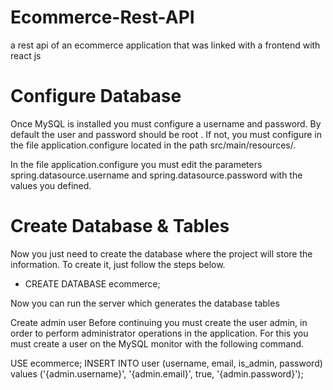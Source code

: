 # Ecommerce-Rest-API

a rest api of an ecommerce application that was linked with a frontend with react js 

# Configure Database
Once MySQL is installed you must configure a username and password. By default the user and password should be root . If not, you must configure in the file application.configure located in the path src/main/resources/.

In the file application.configure you must edit the parameters spring.datasource.username and spring.datasource.password with the values you defined.

# Create Database & Tables
Now you just need to create the database where the project will store the information. To create it, just follow the steps below. 

- CREATE DATABASE ecommerce;

Now you can run the server which generates the database tables

Create admin user
Before continuing you must create the user admin, in order to perform administrator operations in the application. For this you must create a user on the MySQL monitor with the following command.

USE ecommerce;
INSERT INTO user (username, email, is_admin, password) values ('{admin.username}', '{admin.email}', true, '{admin.password}');
